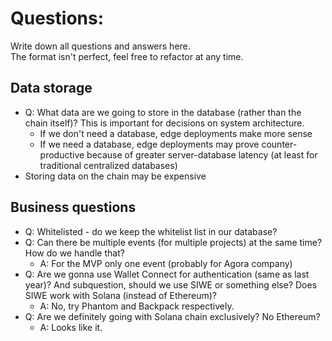 
# Questions:

Write down all questions and answers here.  
The format isn't perfect, feel free to refactor at any time.  

## Data storage
- Q: What data are we going to store in the database (rather than the chain itself)? This is important for decisions on system architecture.
    - If we don't need a database, edge deployments make more sense
    - If we need a database, edge deployments may prove counter-productive because of greater server-database latency (at least for traditional centralized databases)
- Storing data on the chain may be expensive

## Business questions
- Q: Whitelisted - do we keep the whitelist list in our database?
- Q: Can there be multiple events (for multiple projects) at the same time? How do we handle that?
  - A: For the MVP only one event (probably for Agora company) 
- Q: Are we gonna use Wallet Connect for authentication (same as last year)? And subquestion, should we use SIWE or something else? Does SIWE work with Solana (instead of Ethereum)?
  - A: No, try Phantom and Backpack respectively.
- Q: Are we definitely going with Solana chain exclusively? No Ethereum?
  - A: Looks like it.
